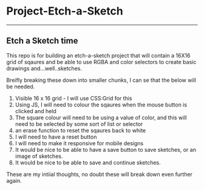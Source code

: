 # Project-Etch-a-Sketch

<hr>

<h2> Etch a Sketch time </h2>

This repo is for building an etch-a-sketch project that will contain a 16X16 grid of sqaures and be able to use RGBA and color selectors to create basic drawings and...well..sketches. 

Breifly breaking these down into smaller chunks, I can se that the below will be needed. 

<ol>
  <li>Visible 16 x 16 grid - I will use CSS:Grid for this </li> 
  <li>Using JS, I will need to colour the sqaures when the mouse button is clicked and held </li> 
  <li> The square colour will need to be using a value of color, and this will need to be selected by some sort of list or selector </li> 
  <li> an erase function to reset the sqaures back to white </li> 
  <li> I will need to have a reset button</li> 
  <li> I will need to make it responsive for mobile designs </li> 
  <li> It would be nice to be able to have a save button to save sketches, or an image of sketches. </li> 
  <li> It would be nice to be able to save and continue sketches. </li>
 </ol>
  
  These are my intiial thoughts, no doubt these will break down even further again. 
